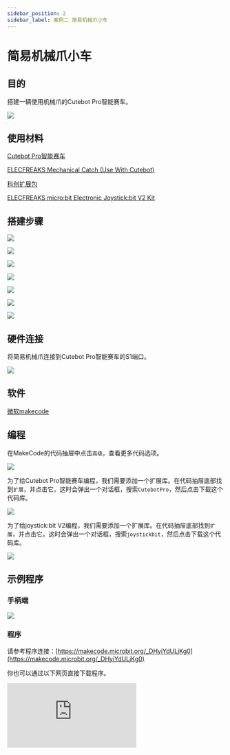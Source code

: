 ```yaml
---
sidebar_position: 2
sidebar_label: 案例二 简易机械爪小车
---
```


# 简易机械爪小车

## 目的


搭建一辆使用机械爪的Cutebot Pro智能赛车。


![](./images/cutebot-pro-extended-case-02-01.png)


## 使用材料


[Cutebot Pro智能赛车](https://www.elecfreaks.com/elecfreaks-smart-cutebot-pro-programming-robot-car-for-micro-bit.html)

[ELECFREAKS Mechanical Catch (Use With Cutebot)](https://www.elecfreaks.com/elecfreaks-mechanical-catch-use-with-cutebot.html)

[科创扩展包](https://shop.elecfreaks.com/products/elecfreaks-tpbot-science-and-technology-pack?_pos=3&_sid=11fe49ca3&_ss=r)

[ELECFREAKS micro:bit Electronic Joystick:bit V2 Kit](https://www.elecfreaks.com/joystick-bit-2-kit-for-micro-bit.html)


## 搭建步骤

![](./images/cutebot-pro-extended-case-step-02-01.png)

![](./images/cutebot-pro-extended-case-step-02-02.png)

![](./images/cutebot-pro-extended-case-step-02-03.png)

![](./images/cutebot-pro-extended-case-step-02-04.png)

![](./images/cutebot-pro-extended-case-step-02-05.png)

![](./images/cutebot-pro-extended-case-step-02-06.png)

![](./images/cutebot-pro-extended-case-step-02-07.png)

## 硬件连接

将简易机械爪连接到Cutebot Pro智能赛车的S1端口。

![](./images/cutebot-pro-extended-case-02-02.png)


## 软件

[微软makecode](https://makecode.microbit.org/#)


## 编程


在MakeCode的代码抽屉中点击`高级`，查看更多代码选项。

![](./images/cutebot-pro-extended-case-02-03.png)

为了给Cutebot Pro智能赛车编程，我们需要添加一个扩展库。在代码抽屉底部找到`扩展`，并点击它。这时会弹出一个对话框，搜索`CutebotPro`，然后点击下载这个代码库。

![](./images/cutebot-pro-extended-case-02-04.png)

为了给joystick:bit V2编程，我们需要添加一个扩展库。在代码抽屉底部找到`扩展`，并点击它。这时会弹出一个对话框，搜索`joystickbit`，然后点击下载这个代码库。

![](./images/cutebot-pro-extended-case-02-05.png)


## 示例程序

### 手柄端

![](./images/cutebot-pro-extended-case-02-06.png)


### 程序

请参考程序连接：[https://makecode.microbit.org/_DHyiYdULjKg0](https://makecode.microbit.org/_DHyiYdULjKg0)

你也可以通过以下网页直接下载程序。

<div
    style={{
        position: 'relative',
        paddingBottom: '60%',
        overflow: 'hidden',
    }}
>
    <iframe
        src="https://makecode.microbit.org/_DHyiYdULjKg0"
        frameborder="0"
        sandbox="allow-popups allow-forms allow-scripts allow-same-origin"
        style={{
            position: 'absolute',
            width: '100%',
            height: '100%',
        }}
    />
</div>

### 小车端

![](./images/cutebot-pro-extended-case-02-07.png)


### 程序

请参考程序连接：[https://makecode.microbit.org/_6sDHHp3Jwgbq](https://makecode.microbit.org/_6sDHHp3Jwgbq)

你也可以通过以下网页直接下载程序。

<div
    style={{
        position: 'relative',
        paddingBottom: '60%',
        overflow: 'hidden',
    }}
>
    <iframe
        src="https://makecode.microbit.org/_6sDHHp3Jwgbq"
        frameborder="0"
        sandbox="allow-popups allow-forms allow-scripts allow-same-origin"
        style={{
            position: 'absolute',
            width: '100%',
            height: '100%',
        }}
    />
</div>

## 结论


通过手柄摇杆控制小车行驶路线，按下手柄按键C可以控制小车机械爪夹取物品，松开按键C则机械爪放开物品。

![](./images/cutebot-pro-extended-case-02.gif)

## 扩展知识

*** 遥控机械爪小车的应用场景 ***

遥控机械爪小车是一种装备有机械爪的无人车辆，可以通过遥控操作进行移动和控制机械爪的动作。以下是一些遥控机械爪小车的应用场景：

物流和仓储：遥控机械爪小车可以用于物流和仓储领域，用于搬运和堆垛货物。操作员可以通过遥控器控制小车的移动，并使用机械爪抓取、搬运或堆叠货物，提高物流效率和减少人力成本。

搜索和救援：在灾难救援或搜救任务中，遥控机械爪小车可以用于携带和操作救援工具。它可以通过狭窄或危险的地形，到达难以到达的区域，并使用机械爪进行物品搬运、障碍物清除或人员救援等任务。

环境监测和清洁：遥控机械爪小车可以用于环境监测和清洁任务。它可以携带传感器设备，如摄像头或气体传感器，进行环境数据的采集和监测。同时，机械爪可以用于清理垃圾、拾取杂物或进行清洁工作，提高环境整洁度和可持续发展。

建筑和施工：在建筑和施工领域，遥控机械爪小车可以用于搬运和放置建筑材料，如砖块、钢筋等。它可以通过狭窄的施工空间，将材料运输到指定位置，并使用机械爪进行精确的放置，提高施工效率和减少人工劳动。

农业和园艺：遥控机械爪小车在农业和园艺领域具有应用潜力。它可以用于播种、收割、除草或施肥等农业操作。机械爪可以抓取和处理农作物，同时小车的移动性能可以适应不同的农田或园艺场地。
